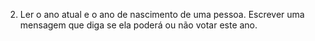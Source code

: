 2. Ler o ano atual e o ano de nascimento de uma pessoa. Escrever uma mensagem
que diga se ela poderá ou não votar este ano.